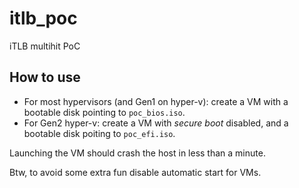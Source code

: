 # itlb_poc
iTLB multihit PoC


## How to use
- For most hypervisors (and Gen1 on hyper-v): create a VM with a bootable disk pointing to `poc_bios.iso`.
- For Gen2 hyper-v: create a VM with *secure boot* disabled, and a bootable disk poiting to `poc_efi.iso`.

Launching the VM should crash the host in less than a minute.

Btw, to avoid some extra fun disable automatic start for VMs.


